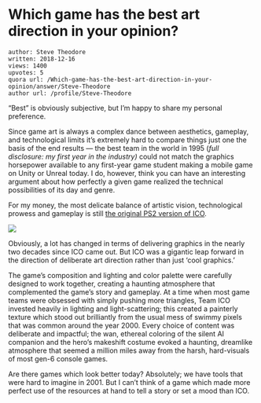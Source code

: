 # Which game has the best art direction in your opinion?

	author: Steve Theodore
	written: 2018-12-16
	views: 1400
	upvotes: 5
	quora url: /Which-game-has-the-best-art-direction-in-your-opinion/answer/Steve-Theodore
	author url: /profile/Steve-Theodore


“Best” is obviously subjective, but I’m happy to share my personal preference.

Since game art is always a complex dance between aesthetics, gameplay, and technological limits it’s extremely hard to compare things just one the basis of the end results — the best team in the world in 1995 (_full disclosure: my first year in the industry)_ could not match the graphics horsepower available to any first-year game student making a mobile game on Unity or Unreal today. I do, however, think you can have an interesting argument about how perfectly a given game realized the technical possibilities of its day and genre.

For my money, the most delicate balance of artistic vision, technological prowess and gameplay is still [the original PS2 version of ICO](https://www.wired.com/2013/09/ico/).

![](https://qph.fs.quoracdn.net/main-qimg-ec29520dfedaca058f33e874674a227f)

Obviously, a lot has changed in terms of delivering graphics in the nearly two decades since ICO came out. But ICO was a gigantic leap forward in the direction of deliberate art direction rather than just ‘cool graphics.’

The game’s composition and lighting and color palette were carefully designed to work together, creating a haunting atmosphere that complemented the game’s story and gameplay. At a time when most game teams were obsessed with simply pushing more triangles, Team ICO invested heavily in lighting and light-scattering; this created a painterly texture which stood out brilliantly from the usual mess of swimmy pixels that was common around the year 2000. Every choice of content was deliberate and impactful; the wan, ethereal coloring of the silent AI companion and the hero’s makeshift costume evoked a haunting, dreamlike atmosphere that seemed a million miles away from the harsh, hard-visuals of most gen-6 console games.

Are there games which look better today? Absolutely; we have tools that were hard to imagine in 2001. But I can’t think of a game which made more perfect use of the resources at hand to tell a story or set a mood than ICO.

